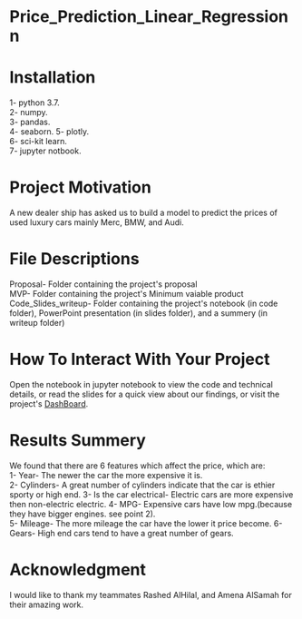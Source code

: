 # Price_Prediction_Linear_Regressionn

# Installation  
1- python 3.7.  
2- numpy.  
3- pandas.  
4- seaborn. 
5- plotly.  
6- sci-kit learn.  
7- jupyter notbook.  

# Project Motivation  
A new dealer ship has asked us to build a model to predict the prices of used luxury cars mainly Merc, BMW, and Audi.

# File Descriptions  
Proposal- Folder containing the project's proposal  
MVP- Folder containing the project's Minimum vaiable product  
Code_Slides_writeup- Folder containing the project's notebook (in code folder), PowerPoint presentation (in slides folder), and a summery (in writeup folder)

# How To Interact With Your Project  
Open the notebook in jupyter notebook to view the code and technical details, or read the slides for a quick view about our findings, or visit the project's [DashBoard](https://used-luxury-cars.herokuapp.com/).


# Results Summery  
We found that there are 6 features which affect the price, which are:  
1- Year- The newer the car the more expensive it is.  
2- Cylinders- A great number of cylinders indicate that the car is ethier sporty or high end.
3- Is the car electrical- Electric cars are more expensive then non-electric electric.
4- MPG- Expensive cars have low mpg.(because they have bigger engines. see point 2).  
5- Mileage- The more mileage the car have the lower it price become.
6- Gears- High end cars tend to have a great number of gears.  

# Acknowledgment  
I would like to thank my teammates Rashed AlHilal, and Amena AlSamah for their amazing work.

